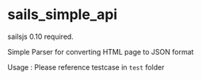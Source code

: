 # sails_simple_api

sailsjs 0.10 required.

Simple Parser for converting HTML page to JSON format

Usage : Please reference testcase in `test` folder 
